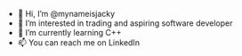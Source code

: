 - 👋 Hi, I’m @mynameisjacky
- 👀 I’m interested in trading and aspiring software developer
- 🌱 I’m currently learning C++
- 📫 You can reach me on LinkedIn

<!---
mynameisjacky/mynameisjacky is a ✨ special ✨ repository because its `README.md` (this file) appears on your GitHub profile.
You can click the Preview link to take a look at your changes.
--->
